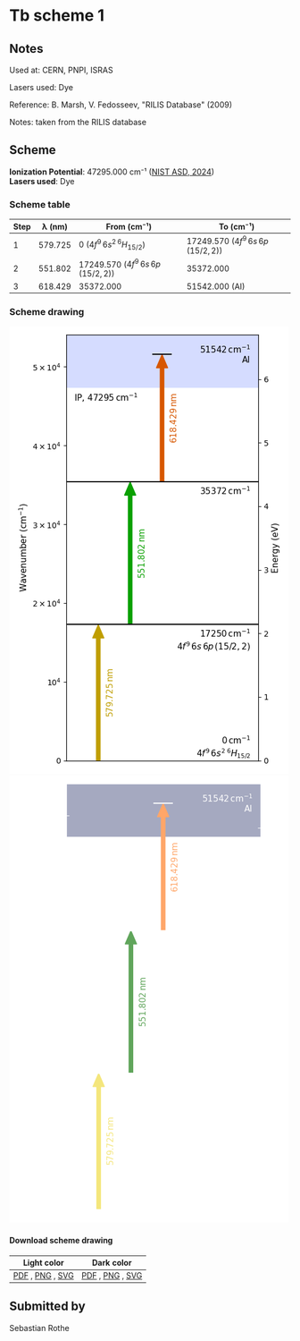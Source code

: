 # Tb scheme 1

## Notes

Used at: CERN, PNPI, ISRAS

Lasers used: Dye

Reference: B. Marsh, V. Fedosseev, "RILIS Database" (2009)

Notes: taken from the RILIS database





## Scheme

**Ionization Potential**: 47295.000 cm⁻¹ ([NIST ASD, 2024](https://www.nist.gov/pml/atomic-spectra-database))  
**Lasers used**: Dye

### Scheme table

| Step | λ (nm)  |              From (cm⁻¹)               |               To (cm⁻¹)                |
| ---- | ------- | -------------------------------------- | -------------------------------------- |
| 1    | 579.725 | 0 ($4f^{9}\,6s^{2}\,^{6}H_{15/2}$)     | 17249.570 ($4f^{9}\,6s\,6p\,(15/2,2)$) |
| 2    | 551.802 | 17249.570 ($4f^{9}\,6s\,6p\,(15/2,2)$) | 35372.000                              |
| 3    | 618.429 | 35372.000                              | 51542.000 (AI)                         |


### Scheme drawing

![tb scheme, light mode](tb-001/tb-001-light.png#only-light)
![tb scheme, dark mode](tb-001/tb-001-dark-web.png#only-dark)

#### Download scheme drawing

|                                            Light color                                            |                                           Dark color                                           |
| ------------------------------------------------------------------------------------------------- | ---------------------------------------------------------------------------------------------- |
| [PDF](tb-001/tb-001-light.pdf) , [PNG](tb-001/tb-001-light.png) , [SVG](tb-001/tb-001-light.svg)  | [PDF](tb-001/tb-001-dark.pdf) , [PNG](tb-001/tb-001-dark.png) , [SVG](tb-001/tb-001-dark.svg)  |


## Submitted by

Sebastian Rothe

